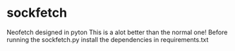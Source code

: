 # sockfetch
Neofetch designed in pyton
This is a alot better than the normal one!
Before running the sockfetch.py install the dependencies in requirements.txt
